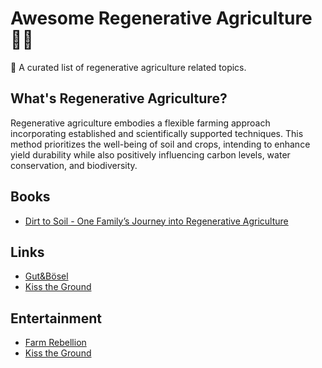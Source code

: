 # Awesome Regenerative Agriculture 🧑‍🌾

🌾 A curated list of regenerative agriculture related topics.

## What's Regenerative Agriculture?

Regenerative agriculture embodies a flexible farming approach incorporating
established and scientifically supported techniques. This method prioritizes the
well-being of soil and crops, intending to enhance yield
durability while also positively influencing carbon levels, water conservation,
and biodiversity.

## Books

- [Dirt to Soil - One Family’s Journey into Regenerative Agriculture](https://www.goodreads.com/book/show/40125546-dirt-to-soil?from_search=true&from_srp=true&qid=AyU9XjTdBe&rank=1)

## Links

- [Gut&Bösel](https://www.gutundboesel.org/en/)
- [Kiss the Ground](https://kisstheground.com/)

## Entertainment

- [Farm Rebellion](https://www.imdb.com/title/tt27671935/)
- [Kiss the Ground](https://kissthegroundmovie.com/)
